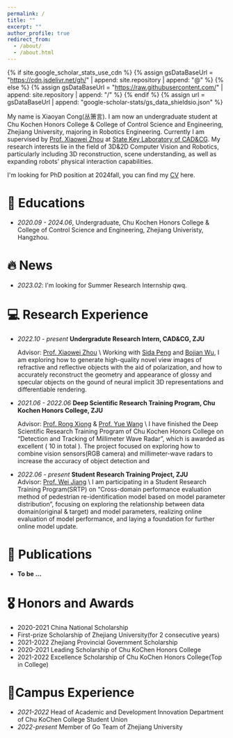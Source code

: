 ```yaml
---
permalink: /
title: ""
excerpt: ""
author_profile: true
redirect_from: 
  - /about/
  - /about.html
---
```


{% if site.google_scholar_stats_use_cdn %}
{% assign gsDataBaseUrl = "https://cdn.jsdelivr.net/gh/" | append: site.repository | append: "@" %}
{% else %}
{% assign gsDataBaseUrl = "https://raw.githubusercontent.com/" | append: site.repository | append: "/" %}
{% endif %}
{% assign url = gsDataBaseUrl | append: "google-scholar-stats/gs_data_shieldsio.json" %}

<span class='anchor' id='about-me'></span>

My name is Xiaoyan Cong(丛箫言). I am now an undergraduate student at Chu Kochen Honors College & College of Control Science and Engineering, Zhejiang University, majoring in Robotics Engineering. Currently I am supervised by [Prof. Xiaowei Zhou](http://xzhou.me/) at [State Key Laboratory of CAD&CG](http://www.cad.zju.edu.cn/index.html). My research interests lie in the field of 3D&2D Computer Vision and Robotics, particularly including 3D reconstruction, scene understanding, as well as expanding robots' physical interaction capabilities.

I'm looking for PhD position at 2024fall, you can find my [CV](https://github.com/xy-cong/xy-cong.github.io/raw/main/docs/CV.pdf) here.

# 📖 Educations

- *2020.09 - 2024.06*, Undergraduate, Chu Kochen Honors College & College of Control Science and Engineering, Zhejiang Univeristy, Hangzhou. 


# 🔥 News
- *2023.02*: I'm looking for Summer Research Internship qwq.

# 💻 Research Experience
- *2022.10 - present* **Undergradute Research Intern, CAD&CG, ZJU**

   Advisor: [Prof. Xiaowei Zhou](http://xzhou.me/) \\
   Working with [Sida Peng](https://pengsida.net/) and [Bojian Wu](https://bojianwu.github.io/), I am exploring how to generate high-quality novel view images of refractive and reflective objects with the aid of polarization, and how to accurately reconstruct the geometry and appearance of glossy and specular objects on the gound of neural implicit 3D representations and differentiable rendering.

- *2021.06 - 2022.06*  **Deep Scientific Research Training Program, Chu Kochen Honors College, ZJU**  

   Advisor: [Prof. Rong Xiong](https://www.researchgate.net/profile/Rong-Xiong) & [Prof. Yue Wang](https://ywang-zju.github.io/) \\ 
   I have finished the Deep Scientific Research Training Program of Chu Kochen Honors College on “Detection and Tracking of Millimeter Wave Radar”, which is awarded as excellent ( 10 in total ). The project focused on exploring how to combine vision sensors(RGB camera) and millimeter-wave radars to increase the accuracy of object detection and 

- *2022.06 - present*  **Student Research Training Project, ZJU**      
   Advisor: [Prof. Wei Jiang](https://person.zju.edu.cn/en/jiangwei) \\
   I am participating in a Student Research Training Program(SRTP) on “Cross-domain performance evaluation method of pedestrian re-identification model based on model parameter distribution”, focusing on exploring the relationship between data domain(original & target) and model parameters, realizing online evaluation of model performance, and laying a foundation for further online model update.

# 📝 Publications 

<!-- <div class='paper-box'><div class='paper-box-image'><div><div class="badge">CVPR 2016</div><img src='images/500x300.png' alt="sym" width="100%"></div></div>
<div class='paper-box-text' markdown="1">

[Deep Residual Learning for Image Recognition](https://openaccess.thecvf.com/content_cvpr_2016/papers/He_Deep_Residual_Learning_CVPR_2016_paper.pdf)

**Kaiming He**, Xiangyu Zhang, Shaoqing Ren, Jian Sun

[**Project**](https://scholar.google.com/citations?view_op=view_citation&hl=zh-CN&user=DhtAFkwAAAAJ&citation_for_view=DhtAFkwAAAAJ:ALROH1vI_8AC) <strong><span class='show_paper_citations' data='DhtAFkwAAAAJ:ALROH1vI_8AC'></span></strong>
- Lorem ipsum dolor sit amet, consectetur adipiscing elit. Vivamus ornare aliquet ipsum, ac tempus justo dapibus sit amet. 
</div>
</div> -->


<!-- - **Hard-working...qwq** -->
- **To be ...**

<!-- - Sporthesia: Augmenting Sports Videos Using Natural Language 

  Zhutian Chen, **<u>Qisen Yang</u>**, Xiao Xie, Johanna Beyer, Haijun Xia, Yingcai Wu, and Hanspeter Pfister, **VIS 2022** -->

# 🎖 Honors and Awards
- 2020-2021 China National Scholarship
- First-prize Scholarship of Zhejiang University(for 2 consecutive years)
- 2021-2022 Zhejiang Provincial Government Scholarship
- 2020-2021 Leading Scholarship of Chu KoChen Honors College
- 2021-2022 Excellence Scholarship of Chu KoChen Honors College(Top in College)

# 🏢Campus Experience

- *2021-2022* Head of Academic and Development Innovation Department of Chu KoChen College Student Union
- *2022-present* Member of Go Team of Zhejiang University

  

